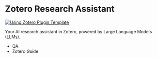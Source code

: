 # Zotero Research Assistant

[![Using Zotero Plugin Template](https://img.shields.io/badge/Using-Zotero%20Plugin%20Template-blue?style=flat-square&logo=github)](https://github.com/windingwind/zotero-plugin-template)

Your AI research assistant in Zotero, powered by Large Language Models (LLMs).

- QA
- Zotero Guide


